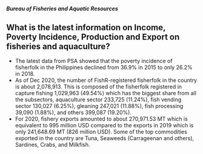##### Bureau of Fisheries and Aquatic Resources

## What is the latest information on Income, Poverty Incidence, Production and Export on fisheries and aquaculture?


 - The latest data from PSA showed that the poverty incidence of fisherfolk in the Philippines declined from 36.9% in 2015 to only 26.2% in 2018. 
 - As of Dec 2020, the number of FishR-registered fisherfolk in the country is about 2,078,913. This is composed of the fisherfolk registered in capture fishing 1,029,963 (49.54%) which has the biggest share from all the subsectors, aquaculture sector 233,725 (11.24%), fish vending sector 130,027 (6.25%), gleaning 247,021 (11.88%), fish processing 39,090 (1.88%), and others 399,087 (19.20%).
 - For 2020, fishery exports amounted to about 270,971.53 MT which is equivalent to 995 million USD compared to the exports in 2019 which is only 241,648.69 MT (826 million USD). Some of the top commodities exported in the country are Tuna, Seaweeds (Carrageenan and others), Sardines, Crabs, and Milkfish.
